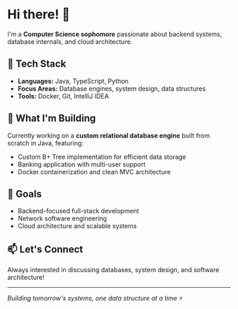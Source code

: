 # Hi there! 👋

I'm a **Computer Science sophomore** passionate about backend systems, database internals, and cloud architecture.

## 🔧 Tech Stack
- **Languages:** Java, TypeScript, Python
- **Focus Areas:** Database engines, system design, data structures
- **Tools:** Docker, Git, IntelliJ IDEA

## 🚀 What I'm Building
Currently working on a **custom relational database engine** built from scratch in Java, featuring:
- Custom B+ Tree implementation for efficient data storage
- Banking application with multi-user support
- Docker containerization and clean MVC architecture

## 🎯 Goals
- Backend-focused full-stack development
- Network software engineering
- Cloud architecture and scalable systems

## 📫 Let's Connect
Always interested in discussing databases, system design, and software architecture!

---
*Building tomorrow's systems, one data structure at a time* ⚡
